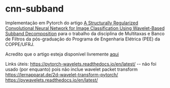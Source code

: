 # cnn-subband

Implementação em Pytorch do artigo [A Structurally Regularized Convolutional Neural Network for Image Classification Using Wavelet-Based Subband Decomposition](https://ieeexplore.ieee.org/document/8804202) para o trabalho da disciplina de Multitaxas e Banco de Filtros da pós-graduação do Programa de Engenharia Elétrica (PEE) da COPPE/UFRJ.

Acredito que o artigo esteja disponível livremente [aqui](https://ieeexplore.ieee.org/stamp/stamp.jsp?tp=&arnumber=8804202)

Links úteis:
https://pytorch-wavelets.readthedocs.io/en/latest/ -- não foi usado (por enquanto) pois não inclue wavelet packet transform
https://lernapparat.de/2d-wavelet-transform-pytorch/
https://pywavelets.readthedocs.io/en/latest/
